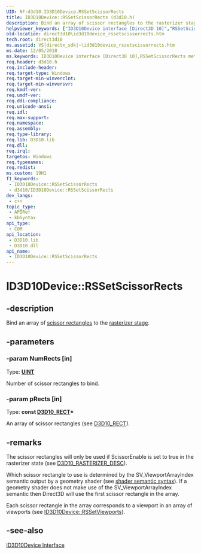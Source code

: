 ```yaml
---
UID: NF:d3d10.ID3D10Device.RSSetScissorRects
title: ID3D10Device::RSSetScissorRects (d3d10.h)
description: Bind an array of scissor rectangles to the rasterizer stage.
helpviewer_keywords: ["ID3D10Device interface [Direct3D 10]","RSSetScissorRects method","ID3D10Device.RSSetScissorRects","ID3D10Device::RSSetScissorRects","RSSetScissorRects","RSSetScissorRects method [Direct3D 10]","RSSetScissorRects method [Direct3D 10]","ID3D10Device interface","d3d10/ID3D10Device::RSSetScissorRects","direct3d10.id3d10device_rssetscissorrects","ff11533a-fe9e-059e-c169-7e6f3c873b2d"]
old-location: direct3d10\id3d10device_rssetscissorrects.htm
tech.root: direct3d10
ms.assetid: VS|directx_sdk|~\id3d10device_rssetscissorrects.htm
ms.date: 12/05/2018
ms.keywords: ID3D10Device interface [Direct3D 10],RSSetScissorRects method, ID3D10Device.RSSetScissorRects, ID3D10Device::RSSetScissorRects, RSSetScissorRects, RSSetScissorRects method [Direct3D 10], RSSetScissorRects method [Direct3D 10],ID3D10Device interface, d3d10/ID3D10Device::RSSetScissorRects, direct3d10.id3d10device_rssetscissorrects, ff11533a-fe9e-059e-c169-7e6f3c873b2d
req.header: d3d10.h
req.include-header: 
req.target-type: Windows
req.target-min-winverclnt: 
req.target-min-winversvr: 
req.kmdf-ver: 
req.umdf-ver: 
req.ddi-compliance: 
req.unicode-ansi: 
req.idl: 
req.max-support: 
req.namespace: 
req.assembly: 
req.type-library: 
req.lib: D3D10.lib
req.dll: 
req.irql: 
targetos: Windows
req.typenames: 
req.redist: 
ms.custom: 19H1
f1_keywords:
 - ID3D10Device::RSSetScissorRects
 - d3d10/ID3D10Device::RSSetScissorRects
dev_langs:
 - c++
topic_type:
 - APIRef
 - kbSyntax
api_type:
 - COM
api_location:
 - D3D10.lib
 - D3D10.dll
api_name:
 - ID3D10Device::RSSetScissorRects
---
```


# ID3D10Device::RSSetScissorRects


## -description

Bind an array of <a href="/windows/desktop/direct3d11/d3d10-graphics-programming-guide-rasterizer-stage-getting-started">scissor rectangles</a> to the <a href="/windows/desktop/direct3d11/d3d10-graphics-programming-guide-rasterizer-stage">rasterizer stage</a>.

## -parameters

### -param NumRects [in]

Type: <b><a href="/windows/desktop/WinProg/windows-data-types">UINT</a></b>

Number of scissor rectangles to bind.

### -param pRects [in]

Type: <b>const <a href="/windows/desktop/direct3d10/d3d10-rect">D3D10_RECT</a>*</b>

An array of scissor rectangles (see <a href="/windows/desktop/direct3d10/d3d10-rect">D3D10_RECT</a>).

## -remarks

The scissor rectangles will only be used if ScissorEnable is set to true in the rasterizer state (see <a href="/windows/desktop/api/d3d10/ns-d3d10-d3d10_rasterizer_desc">D3D10_RASTERIZER_DESC</a>).

Which scissor rectangle to use is determined by the SV_ViewportArrayIndex semantic output by a geometry shader (see <a href="/windows/desktop/direct3dhlsl/dx-graphics-hlsl-semantics">shader semantic syntax</a>). If a geometry shader does not make use of the SV_ViewportArrayIndex semantic then Direct3D will use the first scissor rectangle in the array.

Each scissor rectangle in the array corresponds to a viewport in an array of viewports (see <a href="/windows/desktop/api/d3d10/nf-d3d10-id3d10device-rssetviewports">ID3D10Device::RSSetViewports</a>).

## -see-also

<a href="/windows/desktop/api/d3d10/nn-d3d10-id3d10device">ID3D10Device Interface</a>

